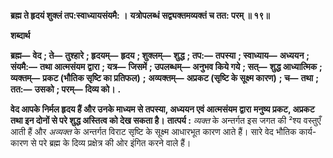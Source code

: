 **ब्रह्म ते हृदयं शुक्लं तप:स्वाध्यायसंयमै: ।** **यत्रोपलब्धं सद्व्यक्तमव्यक्तं च तत: परम् ॥ १९॥** 

**शब्दार्थ** 

**ब्रह्म—** **वेद** **; ते—** **तुश्हारे** **; हृदयम्—** **हृदय** **; शुक्लम्—** **शुद्ध** **; तप:—** **तपस्या** **; स्वाध्याय—** **अध्ययन** **; संयमै:—** **तथा आत्मसंयम** **द्वारा** **; यत्र—** **जिसमें** **; उपलब्धम्—** **अनुभव किये गये** **; सत्—** **शुद्ध आध्यात्मिक** **; व्यक्तम्—** **प्रकट (भौतिक सृष्टि का प्रतिफल)** **;** **अव्यक्तम्—** **अप्रकट (सृष्टि के सूक्ष्म कारण)** **; च—** **तथा** **; तत:—** **उसको** **; परम्—** **दिव्य को।** **.** 

**वेद आपके निर्मल हृदय हैं और उनके माध्यम से तपस्या, अध्ययन एवं आत्मसंयम द्वारा** **मनुष्य प्रकट, अप्रकट तथा इन दोनों से परे शुद्ध अस्तित्व को देख सकता है।** **तात्पर्य :** *व्यक्त* के अन्तर्गत इस जगत की ²श्य वस्तुएँ आती हैं और *अव्यक्त* के अन्तर्गत विराट सृष्टि के सूक्ष्म आधारभूत कारण आते हैं। सारे वेद भौतिक कार्य-कारण से परे ब्रह्म के दिव्य प्रक्षेत्र की ओर इंगित करने वाले हैं।  